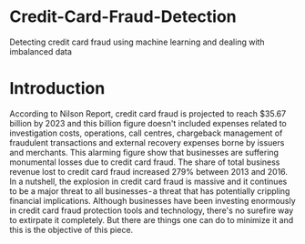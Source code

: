 # Credit-Card-Fraud-Detection
Detecting credit card fraud using machine learning and dealing with imbalanced data

<h1> Introduction </h1>
According to Nilson Report, credit card fraud is projected to reach $35.67 billion by 2023 and this billion figure doesn't included expenses related to investigation costs, operations, call centres, chargeback management of fraudulent transactions and external recovery expenses borne by issuers and merchants. This alarming figure show that businesses are suffering monumental losses due to credit card fraud. The share of total business revenue lost to credit card fraud increased 279% between 2013 and 2016. 
In a nutshell, the explosion in credit card fraud is massive and it continues to be a major threat to all businesses - a threat that has potentially crippling financial implications. Although businesses have been investing enormously in credit card fraud protection tools and technology, there's no surefire way to extirpate it completely. But there are things one can do to minimize it and this is the objective of this piece.
